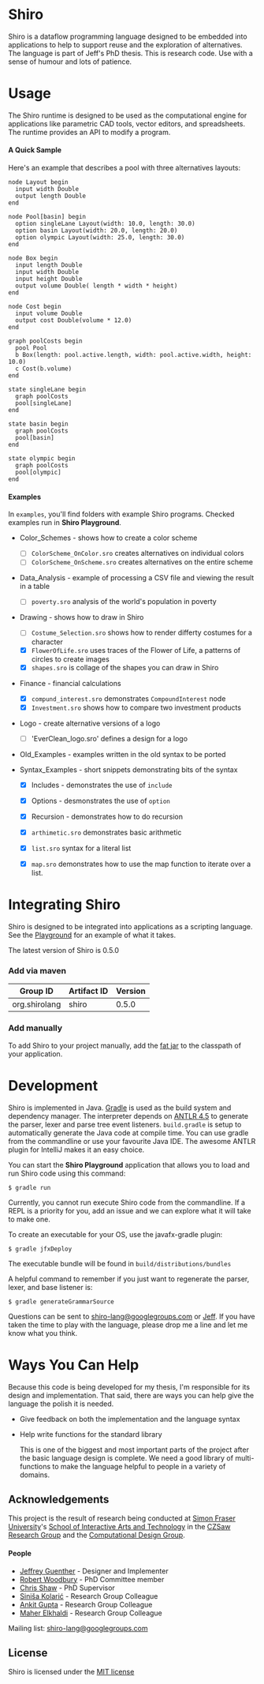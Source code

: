 Shiro
=====

Shiro is a dataflow programming language designed to be embedded into
applications to help to support reuse and the exploration of alternatives. The
language is part of Jeff's PhD thesis. This is research code. Use with a sense
of humour and lots of patience.

Usage
=====

The Shiro runtime is designed to be used as the computational engine for
applications like parametric CAD tools, vector editors, and spreadsheets. The
runtime provides an API to modify a program.

#### A Quick Sample

Here's an example that describes a pool with three alternatives layouts:

```
node Layout begin
  input width Double
  output length Double
end

node Pool[basin] begin
  option singleLane Layout(width: 10.0, length: 30.0)
  option basin Layout(width: 20.0, length: 20.0)
  option olympic Layout(width: 25.0, length: 30.0)
end

node Box begin
  input length Double
  input width Double
  input height Double
  output volume Double( length * width * height)
end

node Cost begin
  input volume Double
  output cost Double(volume * 12.0)
end

graph poolCosts begin
  pool Pool
  b Box(length: pool.active.length, width: pool.active.width, height: 10.0)
  c Cost(b.volume)
end

state singleLane begin
  graph poolCosts
  pool[singleLane]
end

state basin begin
  graph poolCosts
  pool[basin]
end

state olympic begin
  graph poolCosts
  pool[olympic]
end
```

#### Examples
In `examples`, you'll find folders with example Shiro programs. Checked examples
run in **Shiro Playground**.

* Color_Schemes - shows how to create a color scheme
	* [ ] `ColorScheme_OnColor.sro` creates alternatives on individual colors
	* [ ] `ColorScheme_OnScheme.sro` creates alternatives on the entire scheme

* Data_Analysis - example of processing a CSV file and viewing the result in a table
	* [ ] `poverty.sro` analysis of the world's population in poverty

* Drawing - shows how to draw in Shiro
	* [ ] `Costume_Selection.sro` shows how to render differty costumes for a character
	* [x] `FlowerOfLife.sro` uses traces of the Flower of Life, a patterns of circles to create images
	* [x] `shapes.sro` is collage of the shapes you can draw in Shiro

* Finance - financial calculations
	* [x] `compund_interest.sro` demonstrates `CompoundInterest` node
	* [x] `Investment.sro` shows how to compare two investment products

* Logo - create alternative versions of a logo
	* [ ] 'EverClean_logo.sro' defines a design for a logo

* Old_Examples - examples written in the old syntax to be ported

* Syntax_Examples - short snippets demonstrating bits of the syntax
	* [x] Includes - demonstrates the use of `include`
	* [x] Options - desmonstrates the use of `option`
	* [x] Recursion - demonstrates how to do recursion
	* [x] `arthimetic.sro` demonstrates basic arithmetic
	* [x] `list.sro` syntax for a literal list
	* [x] `map.sro` demonstrates how to use the map function to iterate over a list.


Integrating Shiro
=================

Shiro is designed to be integrated into applications as a scripting language. See the [Playground](https://github.com/jrguenther/shiro/tree/master/src/main/java/org/shirolang/playground)
for an example of what it takes.

The latest version of Shiro is 0.5.0

### Add via maven

|Group ID | Artifact ID | Version |
|---------|-------------|---------|
|org.shirolang|shiro    |0.5.0    |

### Add manually

To add Shiro to your project manually, add the [fat jar](https://github.com/jrguenther/shiro/releases/download/v0.5.0/shiro-fat-0.5.0.jar)
to the classpath of your application.

Development
===========

Shiro is implemented in Java. [Gradle](http://www.gradle.org/) is used as the
build system and dependency manager. The interpreter depends on [ANTLR
4.5](http://www.antlr.org/) to generate the parser, lexer and parse tree event
listeners. `build.gradle` is setup to automatically generate the Java code at
compile time. You can use gradle from the commandline or use your favourite Java IDE.
The awesome ANTLR plugin for IntelliJ makes it an easy choice.

You can start the **Shiro Playground** application that allows you to load and
run Shiro code using this command:

    $ gradle run

Currently, you cannot run execute Shiro code from the commandline. If a REPL is
a priority for you, add an issue and we can explore what it will take to make
one.


To create an executable for your OS, use the javafx-gradle plugin:

    $ gradle jfxDeploy

The executable bundle will be found in `build/distributions/bundles`

A helpful command to remember if you just want to regenerate the parser, lexer,
and base listener is:

    $ gradle generateGrammarSource

Questions can be sent to shiro-lang@googlegroups.com or
[Jeff](mailto:jguenthe@sfu.ca). If you have taken the time to play with the
language, please drop me a line and let me know what you think.

Ways You Can Help
=================

Because this code is being developed for my thesis, I'm responsible for its
design and implementation. That said, there are ways you can help give the
language the polish it is needed.

* Give feedback on both the implementation and the language syntax
* Help write functions for the standard library

  This is one of the biggest and most important parts of the project after the 
  basic language design is complete. We need a good library of multi-functions 
  to make the language helpful to people in a variety of domains.

Acknowledgements
-----------------

This project is the result of research being conducted at 
[Simon Fraser University](http://www.sfu.ca/)'s 
[School of Interactive Arts and Technology](http://www.siat.sfu.ca/) in the 
[CZSaw Research Group](http://czsaw.iat.sfu.ca/) and 
the [Computational Design Group](http://www.computationaldesign.ca/). 

#### People
* [Jeffrey Guenther](http://jeffreyguenther.com) - Designer and Implementer
* [Robert Woodbury](http://www.siat.sfu.ca/faculty/profile/rob-woodbury) - PhD Committee member
* [Chris Shaw](http://www.sfu.ca/~shaw/) - PhD Supervisor
* [Siniša Kolarić](http://www.sfu.ca/~skolaric/) - Research Group Colleague
* [Ankit Gupta](http://www.linkedin.com/pub/ankit-gupta/37/b7b/851) - Research Group Colleague
* [Maher Elkhaldi](https://ca.linkedin.com/in/melkhaldi) - Research Group Colleague

Mailing list: shiro-lang@googlegroups.com

License
-------
Shiro is licensed under the [MIT license](http://opensource.org/licenses/MIT)
